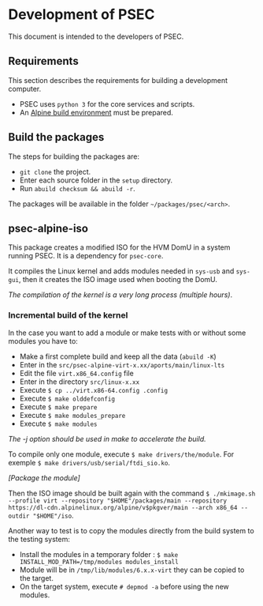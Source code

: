 # Development of PSEC

This document is intended to the developers of PSEC.

## Requirements

This section describes the requirements for building a development computer.

- PSEC uses `python 3` for the core services and scripts.
- An [Alpine build environment](https://wiki.alpinelinux.org/wiki/Setting_up_the_build_environment_on_HDD) must be prepared.

## Build the packages

The steps for building the packages are:
- `git clone` the project.
- Enter each source folder in the `setup` directory.
- Run `abuild checksum && abuild -r`.

The packages will be available in the folder `~/packages/psec/<arch>`.

## psec-alpine-iso

This package creates a modified ISO for the HVM DomU in a system running PSEC. It is a dependency for `psec-core`. 

It compiles the Linux kernel and adds modules needed in `sys-usb` and `sys-gui`, then it creates the ISO image used when booting the DomU.

*The compilation of the kernel is a very long process (multiple hours)*.

### Incremental build of the kernel

In the case you want to add a module or make tests with or without some modules you have to:
- Make a first complete build and keep all the data (`abuild -K`)
- Enter in the `src/psec-alpine-virt-x.xx/aports/main/linux-lts`
- Edit the file `virt.x86_64.config` file
- Enter in the directory `src/linux-x.xx`
- Execute `$ cp ../virt.x86-64.config .config`
- Execute `$ make olddefconfig`
- Execute `$ make prepare`
- Execute `$ make modules_prepare`
- Execute `$ make modules`

*The -j option should be used in make to accelerate the build.*

To compile only one module, execute `$ make drivers/the/module`. For exemple `$ make drivers/usb/serial/ftdi_sio.ko`.

*[Package the module]*

Then the ISO image should be built again with the command `$ ./mkimage.sh --profile virt --repository "$HOME"/packages/main --repository https://dl-cdn.alpinelinux.org/alpine/v$pkgver/main --arch x86_64 --outdir "$HOME"/iso`. 

Another way to test is to copy the modules directly from the build system to the testing system:
- Install the modules in a temporary folder : `$ make INSTALL_MOD_PATH=/tmp/modules modules_install`
- Module will be in `/tmp/lib/modules/6.x.x-virt` they can be copied to the target.
- On the target system, execute `# depmod -a` before using the new modules.